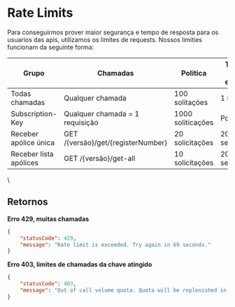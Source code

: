 # Rate Limits

Para conseguirmos prover maior segurança e tempo de resposta para os usuarios das apis, utilizamos os limites de requests. Nossos limities funcionam da seguinte forma:

| Grupo                  | Chamadas                           | Política          | Tempo de espera |
| ---------------------- | ---------------------------------- | ----------------- | --------------- |
| Todas chamadas         | Qualquer chamada                   | 100 solitações    | 1 minuto        |
| Subscription-Key       | Qualquer chamada = 1 requisição    | 1000 soliticações | Por dia         |
| Receber apólice única  | GET /{versão}/get/{registerNumber} | 20 solicitações   | 20 segundos     |
| Receber lista apólices | GET /{versão}/get-all              | 10 solicitações   | 20 segundos     |

\


## Retornos

**Erro 429, muitas chamadas**

```json
{
    "statusCode": 429,
    "message": "Rate limit is exceeded. Try again in 69 seconds."
}
```

**Erro 403, limites de chamadas da chave atingido**

```json
{
    "statusCode": 403,
    "message": "Out of call volume quota. Quota will be replenished in 10:25:13."
}
```
